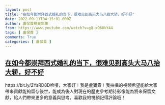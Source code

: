 ```yaml
---
layout: post
title: "在如今都崇拜西式婚礼的当下，很难见到高头大马八抬大轿，好不好"
date: 2022-09-11T04:15:01.000Z
author: 盧保貴視覺影像
from: https://www.youtube.com/watch?v=gQ-xO6UkY44
tags: [ 盧保貴 ]
comments: True
categories: [ 盧保貴 ]
---
```

<!--1662869701000-->
[在如今都崇拜西式婚礼的当下，很难见到高头大马八抬大轿，好不好](https://www.youtube.com/watch?v=gQ-xO6UkY44)
------

<div>
https://bit.ly/2YsRD8D哈嘍，大家好！我是盧寶貴！我拍攝的視頻希望能給大家帶來貢獻能夠留存後世，能成為後人對現在的歷史參考期待影像能為將來保留文獻，給人們帶來更多的意義與思考。喜歡我的視頻記得評論哦！
</div>
